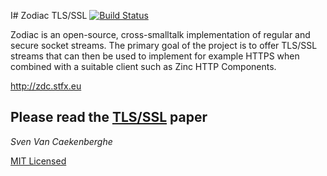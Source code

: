 I# Zodiac TLS/SSL  [![Build Status](https://github.com/GsDevKit/zodiac/actions/workflows/ci.yml/badge.svg?branch=gs_master)](https://github.com/GsDevKit/zodiac/actions/workflows/ci.yml)

Zodiac is an open-source, cross-smalltalk implementation of regular and secure socket streams. 
The primary goal of the project is to offer TLS/SSL streams that can then be used to implement 
for example HTTPS when combined with a suitable client such as Zinc HTTP Components.


<http://zdc.stfx.eu>


## Please read the [TLS/SSL](https://github.com/svenvc/zodiac/blob/master/zodiac-paper.md) paper


*Sven Van Caekenberghe* 


[MIT Licensed](https://github.com/svenvc/zodiac/blob/master/license.txt)
